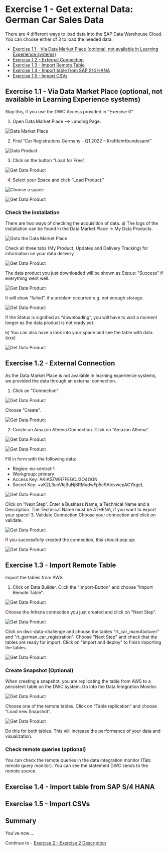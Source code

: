 # Exercise 1 - Get external Data: German Car Sales Data

There are 4 different ways to load data into the SAP Data Warehouse Cloud. 
You can choose either of 3 to load the needed data:
- [Exercise 1.1 - Via Data Market Place (optional, not available in Learning Experience systems)](#exercise-11---via-data-market-place-optional-not-available-in-learning-experience-systems)
- [Exercise 1.2 - External Connection](#exercise-12---external-connection)
- [Exercise 1.3 - Import Remote Table](#exercise-13---import-remote-table)
- [Exercise 1.4 - Import table from SAP S/4 HANA](#exercise-14---Import-table-from-SAP-S/4-HANA)
- [Exercise 1.5 - Import CSVs](#exercise-15---Import-CSVs)

## Exercise 1.1 - Via Data Market Place (optional, not available in Learning Experience systems)
Skip this, if you use the DWC Access provided in "Exercise 0".

1.	Open Data Market Place –> Landing Page.

![Data Market Place](/exercises/ex1/images/Picture2.png)

2.	Find “Car Registrations Germany - Q1.2022 – Kraftfahrtbundesamt”

![Data Product](/exercises/ex1/images/Picture3.png)

3.	Click on the button “Load for Free”.

![Get Data Product](/exercises/ex1/images/Picture4.png)

4.	Select your Space and click “Load Product.”

![Choose a space](/exercises/ex1/images/Picture5.png)

![Get Data Product](/exercises/ex1/images/Picture6.png)
  
### Check the installation 
There are two ways of checking the acquisition of data. 
a) The logs of the installation can be found in the Data Market Place -> My Data Products. 

![Goto the Data Market Place](/exercises/ex1/images/Picture7.png)

Check all three tabs (My Product, Updates and Delivery Tracking) for information on your data delivery.

![Get Data Product](/exercises/ex1/images/Picture9.png)

The data product you just downloaded will be shown as Status: "Success" if everything went well. 

![Get Data Product](/exercises/ex1/images/Picture10.png) 

It will show “failed”, if a problem occurred e.g. not enough storage. 

![Get Data Product](/exercises/ex1/images/Picture11.png)

If the Status is signified as “downloading”, you will have to wait a moment longer as the data product is not ready yet.


b) You can also have a look into your space and see the table with data. (xxx)

![Get Data Product](/exercises/ex1/images/Picture12.png)

## Exercise 1.2 - External Connection
As the Data Market Place is not available in learning experience systems, we provided the data through an external connection.

1. Click on "Connection".

![Get Data Product](/exercises/ex1/images/Picture13.png)

Choose “Create”.  

![Get Data Product](/exercises/ex1/images/Picture14.png)

2.	Create an Amazon Athena Connection. 
Click on “Amazon Athena”.

![Get Data Product](/exercises/ex1/images/Picture15.png)

![Get Data Product](/exercises/ex1/images/Picture16.png)


Fill in form with the following data:
* Region: eu-central-1
* Workgroup: primary
* Access Key: AKIA5ZWR7FEGCJ3O4GGN
* Secret Key: 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


![Get Data Product](/exercises/ex1/images/Picture17.png)

Click on “Next Step”.
Enter a Business Name, a Technical Name and a Description. The Technical Name must be ATHENA, if you want to export your space!
3. Validate Connection
Choose your connection and click on validate.

![Get Data Product](/exercises/ex1/images/Picture18.png)

If you successfully created the connection, this should pop up: 

![Get Data Product](/exercises/ex1/images/Picture19.png)

## Exercise 1.3 - Import Remote Table
Import the tables from AWS.
1. Click on Data Builder. Click the "Import-Button" and choose "Import Remote Table".

![Get Data Product](/exercises/ex1/images/Picture20.png)

Choose the Athena connection you just created and click on "Next Step".

![Get Data Product](/exercises/ex1/images/Picture21.png)

Click on dwc-data-challenge and choose the tables "rt_car_manufacturer" and "rt_german_car_registration". Choose "Next Step" and check that the tables are ready for import. Click on "import and deploy" to finish importing the tables.

![Get Data Product](/exercises/ex1/images/Picture22.png)

### Create Snapshot (Optional)
When creating a snapshot, you are replicating the table from AWS to a persistent table on the DWC system. 
Go into the Data Integration Monitor. 

![Get Data Product](/exercises/ex1/images/Picture23.png)

Choose one of the remote tables. Click on “Table replication” and choose “Load new Snapshot”.

![Get Data Product](/exercises/ex1/images/Picture24.png)

Do this for both tables. This will increase the performance of your data and visualization.

### Check remote queries (optional)
You can check the remote queries in the data integration monitor (Tab: remote query monitor). You can see the statement DWC sends to the remote source.

## Exercise 1.4 - Import table from SAP S/4 HANA
## Exercise 1.5 - Import CSVs


## Summary

You've now ...

Continue to - [Exercise 2 - Exercise 2 Description](../ex2/README.md)
